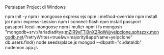 Persiapan Project di Windows

npm init -y
npm i mongoose express ejs
npm i method-override
npm install joi
npm i express-session
npm i connect-flash
npm install passport passport-local-mongoose
npm i multer
npm i fs
mongosh "mongodb+srv://ariadiaditya:mZlR9yFTi0nX2RqW@yelpclone.sphszxx.mongodb.net/?retryWrites=true&w=majority&appName=yelpclone"
db.users.find()
node seeds/place.js
mongod --dbpath="c:\data\db"
nodemon app.js
